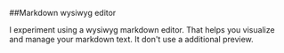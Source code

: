 ##Markdown wysiwyg editor

I experiment using a wysiwyg markdown editor. That helps you visualize and manage your markdown text. It don't use a additional preview.
